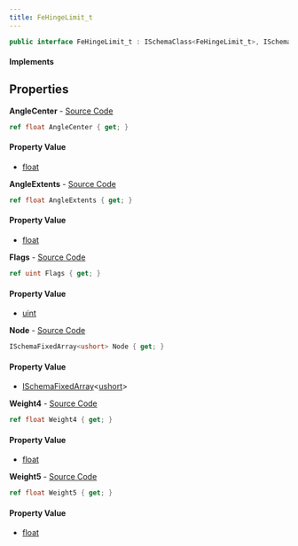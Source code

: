 ```yaml
---
title: FeHingeLimit_t
---
```


```csharp
public interface FeHingeLimit_t : ISchemaClass<FeHingeLimit_t>, ISchemaField, ISchemaClass, INativeHandle
```

#### Implements

## Properties

**AngleCenter** - [Source Code](https://github.com/swiftly-solution/swiftlys2/blob/main/managed/src/SwiftlyS2.Generated/Schemas/Interfaces/FeHingeLimit_t.cs#L24)

```csharp
ref float AngleCenter { get; }
```

#### Property Value

- [float](https://learn.microsoft.com/dotnet/api/system.single)

**AngleExtents** - [Source Code](https://github.com/swiftly-solution/swiftlys2/blob/main/managed/src/SwiftlyS2.Generated/Schemas/Interfaces/FeHingeLimit_t.cs#L26)

```csharp
ref float AngleExtents { get; }
```

#### Property Value

- [float](https://learn.microsoft.com/dotnet/api/system.single)

**Flags** - [Source Code](https://github.com/swiftly-solution/swiftlys2/blob/main/managed/src/SwiftlyS2.Generated/Schemas/Interfaces/FeHingeLimit_t.cs#L18)

```csharp
ref uint Flags { get; }
```

#### Property Value

- [uint](https://learn.microsoft.com/dotnet/api/system.uint32)

**Node** - [Source Code](https://github.com/swiftly-solution/swiftlys2/blob/main/managed/src/SwiftlyS2.Generated/Schemas/Interfaces/FeHingeLimit_t.cs#L16)

```csharp
ISchemaFixedArray<ushort> Node { get; }
```

#### Property Value

- [ISchemaFixedArray](/docs/api/shared/schemas/ischemafixedarray-1)<[ushort](https://learn.microsoft.com/dotnet/api/system.uint16)>

**Weight4** - [Source Code](https://github.com/swiftly-solution/swiftlys2/blob/main/managed/src/SwiftlyS2.Generated/Schemas/Interfaces/FeHingeLimit_t.cs#L20)

```csharp
ref float Weight4 { get; }
```

#### Property Value

- [float](https://learn.microsoft.com/dotnet/api/system.single)

**Weight5** - [Source Code](https://github.com/swiftly-solution/swiftlys2/blob/main/managed/src/SwiftlyS2.Generated/Schemas/Interfaces/FeHingeLimit_t.cs#L22)

```csharp
ref float Weight5 { get; }
```

#### Property Value

- [float](https://learn.microsoft.com/dotnet/api/system.single)

